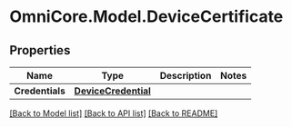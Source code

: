 # OmniCore.Model.DeviceCertificate

## Properties

Name | Type | Description | Notes
------------ | ------------- | ------------- | -------------
**Credentials** | [**DeviceCredential**](DeviceCredential.md) |  | 

[[Back to Model list]](../README.md#documentation-for-models) [[Back to API list]](../README.md#documentation-for-api-endpoints) [[Back to README]](../README.md)

